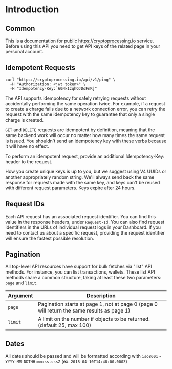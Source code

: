 # Introduction

## Common
This is a documentation for public https://cryptoprocessing.io service. Before using this API you need to get API keys of the related page in your personal account.


## Idempotent Requests

```shell
curl "https://cryptoprocessing.io/api/v1/ping" \
  -H "Authorization: <jwt token>" \
  -H "Idempotency-Key: 60Nk1zqhQJDoFnKj"
```

The API supports idempotency for safely retrying requests without accidentally performing the same operation twice. For example, if a request to create a charge fails due to a network connection error, you can retry the request with the same idempotency key to guarantee that only a single charge is created.

`GET` and `DELETE` requests are idempotent by definition, meaning that the same backend work will occur no matter how many times the same request is issued. You shouldn't send an idempotency key with these verbs because it will have no effect.

To perform an idempotent request, provide an additional Idempotency-Key: <key> header to the request.

How you create unique keys is up to you, but we suggest using V4 UUIDs or another appropriately random string. We'll always send back the same response for requests made with the same key, and keys can't be reused with different request parameters. Keys expire after 24 hours.

## Request IDs

Each API request has an associated request identifier. You can find this value in the response headers, under `Request-Id`. You can also find request identifiers in the URLs of individual request logs in your Dashboard. If you need to contact us about a specific request, providing the request identifier will ensure the fastest possible resolution.

## Pagination

All top-level API resources have support for bulk fetches via "list" API methods. For instance, you can list transactions, wallets. These list API methods share a common structure, taking at least these two parameters: `page` and `limit`.

Argument | Description
--------- | -----------
`page` | Pagination starts at page 1, not at page 0 (page 0 will return the same results as page 1)
`limit` | A limit on the number if objects to be returned. (default 25, max 100)

## Dates

All dates should be passed and will be formatted according with `iso8601` - `YYYY-MM-DDTHH:mm:ss.sssZ` (ex. `2018-04-10T14:48:00.000Z`) 
